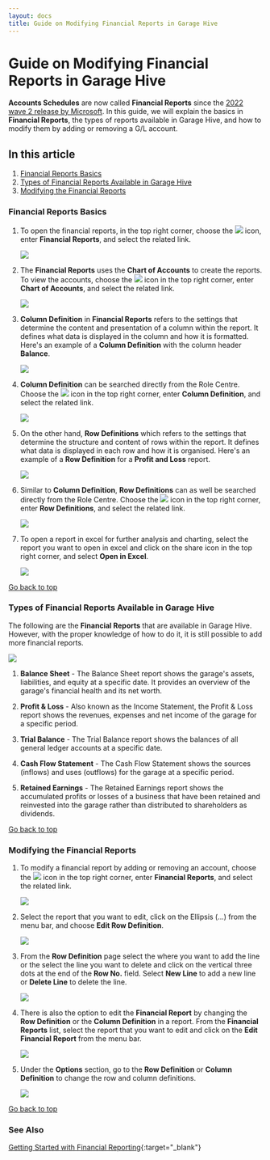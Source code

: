 ```yaml
---
layout: docs
title: Guide on Modifying Financial Reports in Garage Hive
---
```


<a name="top"></a>

# Guide on Modifying Financial Reports in Garage Hive
**Accounts Schedules** are now called **Financial Reports** since the [2022 wave 2 release by Microsoft](garagehive-2022-business-central-release-wave-2.html). In this guide, we will explain the basics in **Financial Reports**, the types of reports available in Garage Hive, and how to modify them by adding or removing a G/L account.

## In this article
1. [Financial Reports Basics](#financial-reports-basics)
2. [Types of Financial Reports Available in Garage Hive](#types-of-financial-reports-available-in-garage-hive)
3. [Modifying the Financial Reports](#modifying-the-financial-reports)

### Financial Reports Basics
1. To open the financial reports, in the top right corner, choose the ![](media/search_icon.png) icon, enter **Financial Reports**, and select the related link.

   ![](media/garagehive-financial-reports-basics1.png)

2. The **Financial Reports** uses the **Chart of Accounts** to create the reports. To view the accounts, choose the ![](media/search_icon.png) icon in the top right corner, enter **Chart of Accounts**, and select the related link.

   ![](media/garagehive-financial-reports-basics2.png)

3. **Column Definition** in **Financial Reports** refers to the settings that determine the content and presentation of a column within the report. It defines what data is displayed in the column and how it is formatted. Here's an example of a **Column Definition** with the column header **Balance**.

   ![](media/garagehive-financial-reports-basics3.png)

4. **Column Definition** can be searched directly from the Role Centre. Choose the ![](media/search_icon.png) icon in the top right corner, enter **Column Definition**, and select the related link.

   ![](media/garagehive-financial-reports-basics4.png)

5. On the other hand, **Row Definitions** which refers to the settings that determine the structure and content of rows within the report. It defines what data is displayed in each row and how it is organised. Here's an example of a **Row Definition** for a **Profit and Loss** report.

   ![](media/garagehive-financial-reports-basics5.png)

6. Similar to **Column Definition**, **Row Definitions** can as well be searched directly from the Role Centre. Choose the ![](media/search_icon.png) icon in the top right corner, enter **Row Definitions**, and select the related link.

   ![](media/garagehive-financial-reports-basics6.png)

7. To open a report in excel for further analysis and charting, select the report you want to open in excel and click on the share icon in the top right corner, and select **Open in Excel**.

   ![](media/garagehive-financial-reports-basics7.png)

[Go back to top](#top)

### Types of Financial Reports Available in Garage Hive
The following are the **Financial Reports** that are available in Garage Hive. However, with the proper knowledge of how to do it, it is still possible to add more financial reports.

   ![](media/garagehive-types-of-financial-reports1.png)

1. **Balance Sheet** - The Balance Sheet report shows the garage's assets, liabilities, and equity at a specific date. It provides an overview of the garage's financial health and its net worth.

2. **Profit & Loss** - Also known as the Income Statement, the Profit & Loss report shows the revenues, expenses and net income of the garage for a specific period.

3. **Trial Balance** - The Trial Balance report shows the balances of all general ledger accounts at a specific date.

4. **Cash Flow Statement** - The Cash Flow Statement shows the sources (inflows) and uses (outflows) for the garage at a specific period.

5. **Retained Earnings** - The Retained Earnings report shows the accumulated profits or losses of a business that have been retained and reinvested into the garage rather than distributed to shareholders as dividends.

[Go back to top](#top)

### Modifying the Financial Reports
1. To modify a financial report by adding or removing an account, choose the ![](media/search_icon.png) icon in the top right corner, enter **Financial Reports**, and select the related link.

   ![](media/garagehive-modify-financial-report1.png)

2. Select the report that you want to edit, click on the Ellipsis (...) from the menu bar, and choose **Edit Row Definition**.

   ![](media/garagehive-modify-financial-report2.png)

3. From the **Row Definition** page select the where you want to add the line or the select the line you want to delete and click on the vertical three dots at the end of the **Row No.** field. Select **New Line** to add a new line or **Delete Line** to delete the line.

   ![](media/garagehive-modify-financial-report3.png)

4. There is also the option to edit the **Financial Report** by changing the **Row Definition** or the **Column Definition** in a report. From the **Financial Reports** list, select the report that you want to edit and click on the **Edit Financial Report** from the menu bar.

   ![](media/garagehive-modify-financial-report4.png)

5. Under the **Options** section, go to the **Row Definition** or **Column Definition** to change the row and column definitions.

   ![](media/garagehive-modify-financial-report5.png)


[Go back to top](#top)



### See Also 

[Getting Started with Financial Reporting](/docs/garagehive-financial-reporting.html){:target="_blank"}